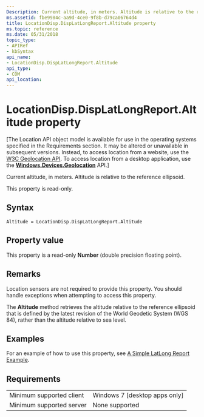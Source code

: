```yaml
---
Description: Current altitude, in meters. Altitude is relative to the reference ellipsoid.
ms.assetid: fbe9984c-aa9d-4ce0-9f8b-d79ca06764d4
title: LocationDisp.DispLatLongReport.Altitude property
ms.topic: reference
ms.date: 05/31/2018
topic_type: 
- APIRef
- kbSyntax
api_name: 
- LocationDisp.DispLatLongReport.Altitude
api_type: 
- COM
api_location: 
---
```


# LocationDisp.DispLatLongReport.Altitude property

\[The Location API object model is available for use in the operating systems specified in the Requirements section. It may be altered or unavailable in subsequent versions. Instead, to access location from a website, use the [W3C Geolocation API](/previous-versions/windows/internet-explorer/ie-developer/samples/gg589513(v=vs.85)). To access location from a desktop application, use the [**Windows.Devices.Geolocation**](/uwp/api/Windows.Devices.Geolocation) API.\]

Current altitude, in meters. Altitude is relative to the reference ellipsoid.

This property is read-only.

## Syntax


```JScript
Altitude = LocationDisp.DispLatLongReport.Altitude
```



## Property value

This property is a read-only **Number** (double precision floating point).

## Remarks

Location sensors are not required to provide this property. You should handle exceptions when attempting to access this property.

The **Altitude** method retrieves the altitude relative to the reference ellipsoid that is defined by the latest revision of the World Geodetic System (WGS 84), rather than the altitude relative to sea level.

## Examples

For an example of how to use this property, see [A Simple LatLong Report Example](/uwp/api/Windows.Devices.Geolocation).

## Requirements



|                                     |                                            |
|-------------------------------------|--------------------------------------------|
| Minimum supported client<br/> | Windows 7 \[desktop apps only\]<br/> |
| Minimum supported server<br/> | None supported<br/>                  |



 

